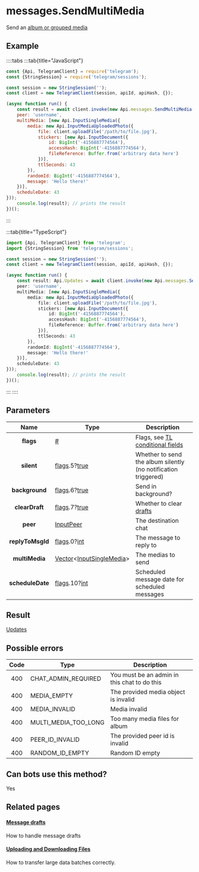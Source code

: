 # messages.SendMultiMedia

Send an [album or grouped media](https://core.telegram.org/api/files#albums-grouped-media)



## Example

::::tabs
:::tab{title="JavaScript"}
```js
const {Api, TelegramClient} = require('telegram');
const {StringSession} = require('telegram/sessions');

const session = new StringSession('');
const client = new TelegramClient(session, apiId, apiHash, {});

(async function run() {
    const result = await client.invoke(new Api.messages.SendMultiMedia({
    peer: 'username',
    multiMedia: [new Api.InputSingleMedia({
        media: new Api.InputMediaUploadedPhoto({
            file: client.uploadFile('/path/to/file.jpg'),
            stickers: [new Api.InputDocument({
                id: BigInt('-4156887774564'),
                accessHash: BigInt('-4156887774564'),
                fileReference: Buffer.from('arbitrary data here')
            })],
            ttlSeconds: 43
        }),
        randomId: BigInt('-4156887774564'),
        message: 'Hello there!'
    })],
    scheduleDate: 43
}));
    console.log(result); // prints the result
})();
```
:::

:::tab{title="TypeScript"}
```ts
import {Api, TelegramClient} from 'telegram';
import {StringSession} from 'telegram/sessions';

const session = new StringSession('');
const client = new TelegramClient(session, apiId, apiHash, {});

(async function run() {
    const result: Api.Updates = await client.invoke(new Api.messages.SendMultiMedia({
    peer: 'username',
    multiMedia: [new Api.InputSingleMedia({
        media: new Api.InputMediaUploadedPhoto({
            file: client.uploadFile('/path/to/file.jpg'),
            stickers: [new Api.InputDocument({
                id: BigInt('-4156887774564'),
                accessHash: BigInt('-4156887774564'),
                fileReference: Buffer.from('arbitrary data here')
            })],
            ttlSeconds: 43
        }),
        randomId: BigInt('-4156887774564'),
        message: 'Hello there!'
    })],
    scheduleDate: 43
}));
    console.log(result); // prints the result
})();
```
:::
::::



## Parameters

| Name | Type | Description |
| :--: | ---- | ----------- |
| **flags** | [#](https://core.telegram.org/type/%23) | Flags, see [TL conditional fields](https://core.telegram.org/mtproto/TL-combinators#conditional-fields) 
| **silent** | [flags](https://core.telegram.org/mtproto/TL-combinators#conditional-fields).5?[true](https://core.telegram.org/constructor/true) | Whether to send the album silently (no notification triggered) 
| **background** | [flags](https://core.telegram.org/mtproto/TL-combinators#conditional-fields).6?[true](https://core.telegram.org/constructor/true) | Send in background? 
| **clearDraft** | [flags](https://core.telegram.org/mtproto/TL-combinators#conditional-fields).7?[true](https://core.telegram.org/constructor/true) | Whether to clear [drafts](https://core.telegram.org/api/drafts) 
| **peer** | [InputPeer](https://core.telegram.org/type/InputPeer) | The destination chat 
| **replyToMsgId** | [flags](https://core.telegram.org/mtproto/TL-combinators#conditional-fields).0?[int](https://core.telegram.org/type/int) | The message to reply to 
| **multiMedia** | [Vector](https://core.telegram.org/type/Vector%20t)<[InputSingleMedia](https://core.telegram.org/type/InputSingleMedia)> | The medias to send 
| **scheduleDate** | [flags](https://core.telegram.org/mtproto/TL-combinators#conditional-fields).10?[int](https://core.telegram.org/type/int) | Scheduled message date for scheduled messages 


## Result

[Updates](https://core.telegram.org/type/Updates)



## Possible errors

| Code | Type | Description |
| :--: | ---- | ----------- |
| 400 | CHAT\_ADMIN\_REQUIRED | You must be an admin in this chat to do this 
| 400 | MEDIA\_EMPTY | The provided media object is invalid 
| 400 | MEDIA\_INVALID | Media invalid 
| 400 | MULTI\_MEDIA\_TOO\_LONG | Too many media files for album 
| 400 | PEER\_ID\_INVALID | The provided peer id is invalid 
| 400 | RANDOM\_ID\_EMPTY | Random ID empty 


## Can bots use this method?

Yes

## Related pages

#### [Message drafts](https://core.telegram.org/api/drafts)

How to handle message drafts



#### [Uploading and Downloading Files](https://core.telegram.org/api/files)

How to transfer large data batches correctly.




